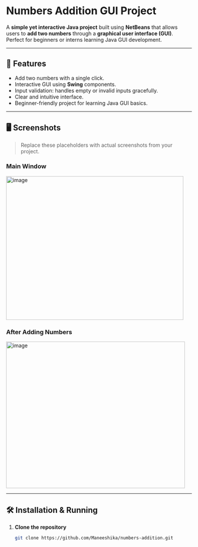 # Numbers Addition GUI Project

A **simple yet interactive Java project** built using **NetBeans** that allows users to **add two numbers** through a **graphical user interface (GUI)**. Perfect for beginners or interns learning Java GUI development.

---

## 🌟 Features

- Add two numbers with a single click.
- Interactive GUI using **Swing** components.
- Input validation: handles empty or invalid inputs gracefully.
- Clear and intuitive interface.
- Beginner-friendly project for learning Java GUI basics.

---

## 🖥 Screenshots

> Replace these placeholders with actual screenshots from your project.

### Main Window
<img width="481" height="390" alt="image" src="https://github.com/user-attachments/assets/622b3d8b-7e40-4609-a312-64205b58db4a" />


### After Adding Numbers
<img width="485" height="398" alt="image" src="https://github.com/user-attachments/assets/96aba2b6-37a1-4ca8-99c9-6e9314c2c275" />


---

## 🛠 Installation & Running

1. **Clone the repository**  
   ```bash
   git clone https://github.com/Maneeshika/numbers-addition.git

